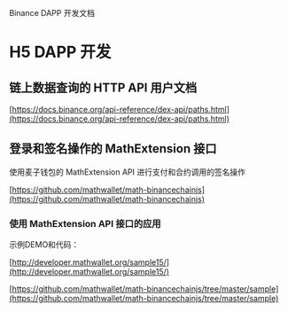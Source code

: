 Binance DAPP 开发文档

# H5 DAPP 开发

## 链上数据查询的 HTTP API 用户文档

[https://docs.binance.org/api-reference/dex-api/paths.html](https://docs.binance.org/api-reference/dex-api/paths.html)

## 登录和签名操作的 MathExtension 接口

使用麦子钱包的 MathExtension API 进行支付和合约调用的签名操作

[https://github.com/mathwallet/math-binancechainjs](https://github.com/mathwallet/math-binancechainjs)

### 使用 MathExtension API 接口的应用

示例DEMO和代码：

[http://developer.mathwallet.org/sample15/](http://developer.mathwallet.org/sample15/)

[https://github.com/mathwallet/math-binancechainjs/tree/master/sample](https://github.com/mathwallet/math-binancechainjs/tree/master/sample)